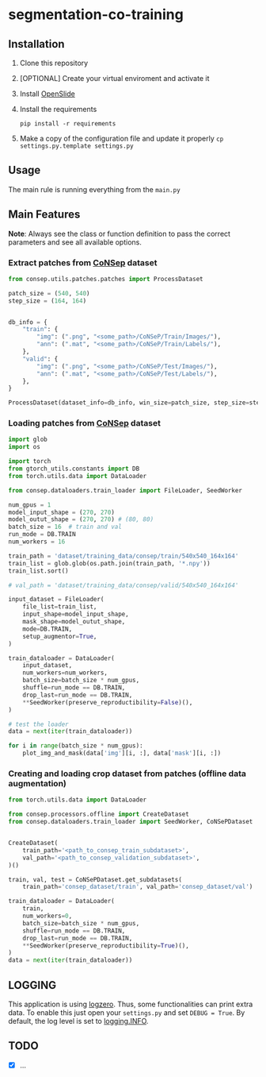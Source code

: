 # segmentation-co-training

## Installation

1. Clone this repository

2. [OPTIONAL] Create your virtual enviroment and activate it

3. Install [OpenSlide](https://openslide.org/download/)

4. Install the requirements

   `pip install -r requirements`

5. Make a copy of the configuration file and update it properly
   `cp settings.py.template settings.py`


## Usage

The main rule is running everything from the `main.py`


## Main Features

**Note**: Always see the class or function definition to pass the correct parameters and see all available options.

### Extract patches from [CoNSep](https://warwick.ac.uk/fac/cross_fac/tia/data/hovernet/) dataset

```python
from consep.utils.patches.patches import ProcessDataset

patch_size = (540, 540)
step_size = (164, 164)


db_info = {
    "train": {
        "img": (".png", "<some_path>/CoNSeP/Train/Images/"),
        "ann": (".mat", "<some_path>/CoNSeP/Train/Labels/"),
    },
    "valid": {
        "img": (".png", "<some_path>/CoNSeP/Test/Images/"),
        "ann": (".mat", "<some_path>/CoNSeP/Test/Labels/"),
    },
}

ProcessDataset(dataset_info=db_info, win_size=patch_size, step_size=step_size)()
```

### Loading patches from [CoNSep](https://warwick.ac.uk/fac/cross_fac/tia/data/hovernet/) dataset

```python
import glob
import os

import torch
from gtorch_utils.constants import DB
from torch.utils.data import DataLoader

from consep.dataloaders.train_loader import FileLoader, SeedWorker

num_gpus = 1
model_input_shape = (270, 270)
model_outut_shape = (270, 270) # (80, 80)
batch_size = 16  # train and val
run_mode = DB.TRAIN
num_workers = 16

train_path = 'dataset/training_data/consep/train/540x540_164x164'
train_list = glob.glob(os.path.join(train_path, '*.npy'))
train_list.sort()

# val_path = 'dataset/training_data/consep/valid/540x540_164x164'

input_dataset = FileLoader(
    file_list=train_list,
    input_shape=model_input_shape,
    mask_shape=model_outut_shape,
    mode=DB.TRAIN,
    setup_augmentor=True,
)

train_dataloader = DataLoader(
    input_dataset,
    num_workers=num_workers,
    batch_size=batch_size * num_gpus,
    shuffle=run_mode == DB.TRAIN,
    drop_last=run_mode == DB.TRAIN,
    **SeedWorker(preserve_reproductibility=False)(),
)

# test the loader
data = next(iter(train_dataloader))

for i in range(batch_size * num_gpus):
    plot_img_and_mask(data['img'][i, :], data['mask'][i, :])
```

### Creating and loading crop dataset from patches (offline data augmentation)
```python
from torch.utils.data import DataLoader

from consep.processors.offline import CreateDataset
from consep.dataloaders.train_loader import SeedWorker, CoNSePDataset


CreateDataset(
    train_path='<path_to_consep_train_subdataset>',
    val_path='<path_to_consep_validation_subdataset>',
)()

train, val, test = CoNSePDataset.get_subdatasets(
    train_path='consep_dataset/train', val_path='consep_dataset/val')

train_dataloader = DataLoader(
    train,
    num_workers=0,
    batch_size=batch_size * num_gpus,
    shuffle=run_mode == DB.TRAIN,
    drop_last=run_mode == DB.TRAIN,
    **SeedWorker(preserve_reproductibility=True)(),
)
data = next(iter(train_dataloader))
```

## LOGGING
This application is using [logzero](https://logzero.readthedocs.io/en/latest/). Thus, some functionalities can print extra data. To enable this just open your `settings.py` and set `DEBUG = True`. By default, the log level is set to [logging.INFO](https://docs.python.org/2/library/logging.html#logging-levels).


## TODO

- [x] ...
